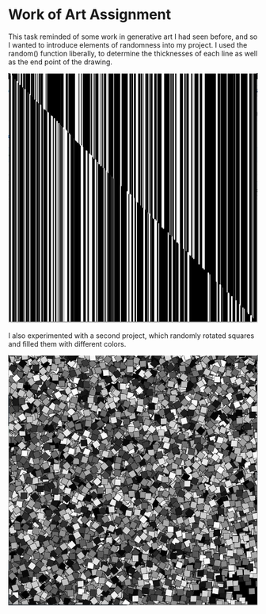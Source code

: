 # Work of Art Assignment

This task reminded of some work in generative art I had seen before, and so I wanted to introduce elements of randomness into my project.
I used the random() function liberally, to determine the thicknesses of each line as well as the end point of the drawing. 

![](june2.2.jpg)

I also experimented with a second project, which randomly rotated squares and filled them with different colors.

![](june2.3.jpg)
